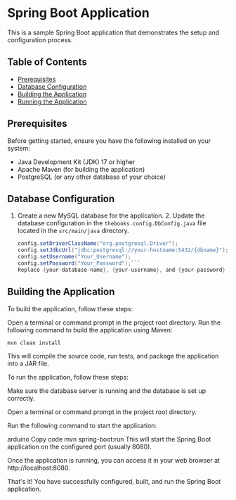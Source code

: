 # Spring Boot Application

This is a sample Spring Boot application that demonstrates the setup and configuration process.

## Table of Contents
- [Prerequisites](#prerequisites)
- [Database Configuration](#database-configuration)
- [Building the Application](#building-the-application)
- [Running the Application](#running-the-application)

## Prerequisites

Before getting started, ensure you have the following installed on your system:

- Java Development Kit (JDK) 17 or higher
- Apache Maven (for building the application)
- PostgreSQL (or any other database of your choice)

## Database Configuration

1. Create a new MySQL database for the application.
   2. Update the database configuration in the `thebooks.config.DbConfig.java` file located in the `src/main/java` directory.
      ```java
      config.setDriverClassName("org.postgresql.Driver");
      config.setJdbcUrl("jdbc:postgresql://your-hostname:5432/{dbname}");
      config.setUsername("Your_Username");
      config.setPassword("Your_Password");```
   Replace {your-database-name}, {your-username}, and {your-password} with your actual database credentials.
## Building the Application
To build the application, follow these steps:

Open a terminal or command prompt in the project root directory.
Run the following command to build the application using Maven:
```bash
mvn clean install
```

This will compile the source code, run tests, and package the application into a JAR file.

To run the application, follow these steps:

Make sure the database server is running and the database is set up correctly.

Open a terminal or command prompt in the project root directory.

Run the following command to start the application:

arduino
Copy code
mvn spring-boot:run
This will start the Spring Boot application on the configured port (usually 8080).

Once the application is running, you can access it in your web browser at http://localhost:8080.

That's it! You have successfully configured, built, and run the Spring Boot application.